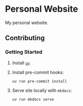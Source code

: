 # Personal Website

My personal website.

## Contributing

### Getting Started

1. Install [`uv`](https://docs.astral.sh/uv/getting-started/installation/)

2. Install pre-commit hooks:

    ```shell
    uv run pre-commit install
    ```

3. Serve site locally with `mkdocs`:

    ```shell
    uv run mkdocs serve
    ```
